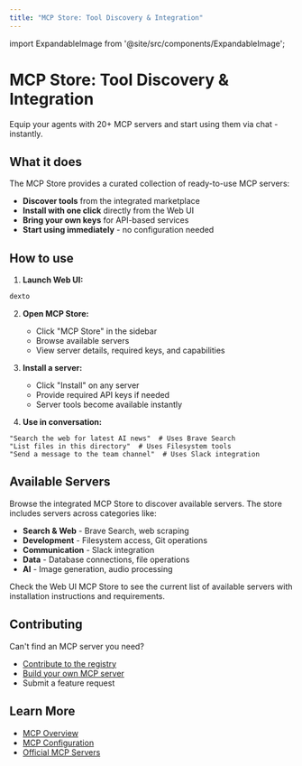 ```yaml
---
title: "MCP Store: Tool Discovery & Integration"
---
```


import ExpandableImage from '@site/src/components/ExpandableImage';

# MCP Store: Tool Discovery & Integration

Equip your agents with 20+ MCP servers and start using them via chat - instantly.

<ExpandableImage src="/assets/mcp_store_demo.gif" alt="MCP Store Demo" title="MCP Store: Tool Discovery & Integration" width={900} />

## What it does

The MCP Store provides a curated collection of ready-to-use MCP servers:
- **Discover tools** from the integrated marketplace
- **Install with one click** directly from the Web UI
- **Bring your own keys** for API-based services
- **Start using immediately** - no configuration needed

## How to use

1. **Launch Web UI:**
```bash
dexto
```

2. **Open MCP Store:**
   - Click "MCP Store" in the sidebar
   - Browse available servers
   - View server details, required keys, and capabilities

3. **Install a server:**
   - Click "Install" on any server
   - Provide required API keys if needed
   - Server tools become available instantly

4. **Use in conversation:**
```text
"Search the web for latest AI news"  # Uses Brave Search
"List files in this directory"  # Uses Filesystem tools
"Send a message to the team channel"  # Uses Slack integration
```

## Available Servers

Browse the integrated MCP Store to discover available servers. The store includes servers across categories like:

- **Search & Web** - Brave Search, web scraping
- **Development** - Filesystem access, Git operations
- **Communication** - Slack integration
- **Data** - Database connections, file operations
- **AI** - Image generation, audio processing

Check the Web UI MCP Store to see the current list of available servers with installation instructions and requirements.

## Contributing

Can't find an MCP server you need?
- [Contribute to the registry](https://github.com/truffle-ai/dexto/blob/main/CONTRIBUTING.md)
- [Build your own MCP server](https://modelcontextprotocol.io/)
- Submit a feature request

## Learn More

- [MCP Overview](/docs/mcp/overview)
- [MCP Configuration](/docs/guides/configuring-dexto/mcpConfiguration)
- [Official MCP Servers](https://github.com/modelcontextprotocol/servers)

